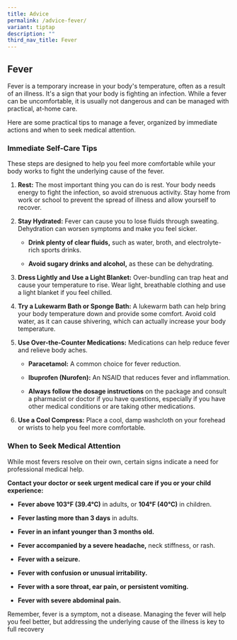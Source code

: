 ```yaml
---
title: Advice
permalink: /advice-fever/
variant: tiptap
description: ""
third_nav_title: Fever
---
```

<h2>Fever</h2>
<p>Fever is a temporary increase in your body's temperature, often as a result
of an illness. It's a sign that your body is fighting an infection. While
a fever can be uncomfortable, it is usually not dangerous and can be managed
with practical, at-home care.</p>
<p></p>
<p>Here are some practical tips to manage a fever, organized by immediate
actions and when to seek medical attention.</p>
<p></p>
<h3>Immediate Self-Care Tips</h3>
<p></p>
<p>These steps are designed to help you feel more comfortable while your
body works to fight the underlying cause of the fever.</p>
<ol>
<li>
<p><strong>Rest:</strong> The most important thing you can do is rest. Your
body needs energy to fight the infection, so avoid strenuous activity.
Stay home from work or school to prevent the spread of illness and allow
yourself to recover.</p>
<p></p>
</li>
<li>
<p><strong>Stay Hydrated:</strong> Fever can cause you to lose fluids through
sweating. Dehydration can worsen symptoms and make you feel sicker.</p>
<p></p>
<ul>
<li>
<p><strong>Drink plenty of clear fluids,</strong> such as water, broth, and
electrolyte-rich sports drinks.</p>
<p></p>
</li>
<li>
<p><strong>Avoid sugary drinks and alcohol,</strong> as these can be dehydrating.</p>
<p></p>
</li>
</ul>
</li>
<li>
<p><strong>Dress Lightly and Use a Light Blanket:</strong> Over-bundling can
trap heat and cause your temperature to rise. Wear light, breathable clothing
and use a light blanket if you feel chilled.</p>
<p></p>
</li>
<li>
<p><strong>Try a Lukewarm Bath or Sponge Bath:</strong> A lukewarm bath can
help bring your body temperature down and provide some comfort. Avoid cold
water, as it can cause shivering, which can actually increase your body
temperature.</p>
<p></p>
</li>
<li>
<p><strong>Use Over-the-Counter Medications:</strong> Medications can help
reduce fever and relieve body aches.</p>
<ul>
<li>
<p><strong>Paracetamol:</strong> A common choice for fever reduction.</p>
</li>
<li>
<p><strong>Ibuprofen (Nurofen):</strong> An NSAID that reduces fever and inflammation.</p>
</li>
<li>
<p><strong>Always follow the dosage instructions</strong> on the package and
consult a pharmacist or doctor if you have questions, especially if you
have other medical conditions or are taking other medications.</p>
<p></p>
</li>
</ul>
</li>
<li>
<p><strong>Use a Cool Compress:</strong> Place a cool, damp washcloth on your
forehead or wrists to help you feel more comfortable.</p>
</li>
</ol>
<h3>When to Seek Medical Attention</h3>
<p></p>
<p>While most fevers resolve on their own, certain signs indicate a need
for professional medical help.</p>
<p><strong>Contact your doctor or seek urgent medical care if you or your child experience:</strong>
</p>
<ul>
<li>
<p><strong>Fever above 103°F (39.4°C)</strong> in adults, or <strong>104°F (40°C)</strong> in
children.</p>
</li>
<li>
<p><strong>Fever lasting more than 3 days</strong> in adults.</p>
</li>
<li>
<p><strong>Fever in an infant younger than 3 months old.</strong>
</p>
</li>
<li>
<p><strong>Fever accompanied by a severe headache,</strong> neck stiffness,
or rash.</p>
</li>
<li>
<p><strong>Fever with a seizure.</strong>
</p>
</li>
<li>
<p><strong>Fever with confusion or unusual irritability.</strong>
</p>
</li>
<li>
<p><strong>Fever with a sore throat, ear pain, or persistent vomiting.</strong>
</p>
</li>
<li>
<p><strong>Fever with severe abdominal pain.</strong>
</p>
</li>
</ul>
<p>Remember, fever is a symptom, not a disease. Managing the fever will help
you feel better, but addressing the underlying cause of the illness is
key to full recovery</p>
<p></p>